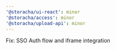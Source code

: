 ```yaml
---
'@storacha/ui-react': minor
'@storacha/access': minor
'@storacha/upload-api': minor
---
```


Fix: SSO Auth flow and iframe integration
